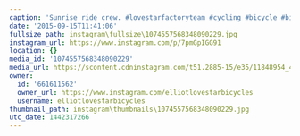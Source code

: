 ```yaml
---
caption: 'Sunrise ride crew. #lovestarfactoryteam #cycling #bicycle #bikechi #lovestarbicyclebags'
date: '2015-09-15T11:41:06'
fullsize_path: instagram\fullsize\1074557568348090229.jpg
instagram_url: https://www.instagram.com/p/7pmGpIGG91
location: {}
media_id: '1074557568348090229'
media_url: https://scontent.cdninstagram.com/t51.2885-15/e35/11848954_445226459014989_318000204_n.jpg?ig_cache_key=MTA3NDU1NzU2ODM0ODA5MDIyOQ%3D%3D.2
owner:
  id: '661611562'
  owner_url: https://www.instagram.com/elliotlovestarbicycles
  username: elliotlovestarbicycles
thumbnail_path: instagram\thumbnails\1074557568348090229.jpg
utc_date: 1442317266
---
```

